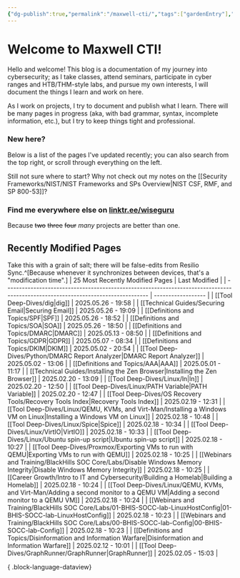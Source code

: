 ```yaml
---
{"dg-publish":true,"permalink":"/maxwell-cti/","tags":["gardenEntry"],"noteIcon":""}
---
```


# Welcome to Maxwell CTI!

Hello and welcome! This blog is a documentation of my journey into cybersecurity; as I take classes, attend seminars, participate in cyber ranges and HTB/THM-style labs, and pursue my own interests, I will document the things I learn and work on here. 

As I work on projects, I try to document and publish what I learn. There will be many pages in progress (aka, with bad grammar, syntax, incomplete information, etc.), but I try to keep things tight and professional.

### New here?
Below is a list of the pages I've updated recently; you can also search from the top right, or scroll through everything on the left.

Still not sure where to start? Why not check out my notes on the [[Security Frameworks/NIST/NIST Frameworks and SPs Overview\|NIST CSF, RMF, and SP 800-53]]?


### Find me everywhere else on [linktr.ee/wiseguru](https://linktr.ee/wiseguru)
Because ~~two~~ ~~three~~ ~~four~~ *many* projects are better than one.


## Recently Modified Pages
Take this with a grain of salt; there will be false-edits from Resilio Sync.^[Because whenever it synchronizes between devices, that's a "modification time".]
| 25 Most Recently Modified Pages                                                                                                  | Last Modified      |
| -------------------------------------------------------------------------------------------------------------------------------- | ------------------ |
| [[Tool Deep-Dives/dig\|dig]]                                                                                                  | 2025.05.26 - 19:58 |
| [[Technical Guides/Securing Email\|Securing Email]]                                                                           | 2025.05.26 - 19:09 |
| [[Definitions and Topics/SPF\|SPF]]                                                                                           | 2025.05.26 - 18:52 |
| [[Definitions and Topics/SOA\|SOA]]                                                                                           | 2025.05.26 - 18:50 |
| [[Definitions and Topics/DMARC\|DMARC]]                                                                                       | 2025.05.13 - 08:50 |
| [[Definitions and Topics/GDPR\|GDPR]]                                                                                         | 2025.05.07 - 08:34 |
| [[Definitions and Topics/DKIM\|DKIM]]                                                                                         | 2025.05.02 - 20:54 |
| [[Tool Deep-Dives/Python/DMARC Report Analyzer\|DMARC Report Analyzer]]                                                       | 2025.05.02 - 13:06 |
| [[Definitions and Topics/AAA\|AAA]]                                                                                           | 2025.05.01 - 11:17 |
| [[Technical Guides/Installing the Zen Browser\|Installing the Zen Browser]]                                                   | 2025.02.20 - 13:09 |
| [[Tool Deep-Dives/Linux/ln\|ln]]                                                                                              | 2025.02.20 - 12:50 |
| [[Tool Deep-Dives/Linux/PATH Variable\|PATH Variable]]                                                                        | 2025.02.20 - 12:47 |
| [[Tool Deep-Dives/OS Recovery Tools/Recovery Tools Index\|Recovery Tools Index]]                                              | 2025.02.19 - 12:31 |
| [[Tool Deep-Dives/Linux/QEMU, KVMs, and Virt-Man/Installing a Windows VM on Linux\|Installing a Windows VM on Linux]]         | 2025.02.18 - 10:48 |
| [[Tool Deep-Dives/Linux/Spice\|Spice]]                                                                                        | 2025.02.18 - 10:34 |
| [[Tool Deep-Dives/Linux/VirtIO\|VirtIO]]                                                                                      | 2025.02.18 - 10:33 |
| [[Tool Deep-Dives/Linux/Ubuntu spin-up script\|Ubuntu spin-up script]]                                                        | 2025.02.18 - 10:27 |
| [[Tool Deep-Dives/Proxmox/Exporting VMs to run with QEMU\|Exporting VMs to run with QEMU]]                                    | 2025.02.18 - 10:25 |
| [[Webinars and Training/BlackHills SOC Core/Labs/Disable Windows Memory Integrity\|Disable Windows Memory Integrity]]         | 2025.02.18 - 10:25 |
| [[Career Growth/Intro to IT and Cybersecurity/Building a Homelab\|Building a Homelab]]                                        | 2025.02.18 - 10:24 |
| [[Tool Deep-Dives/Linux/QEMU, KVMs, and Virt-Man/Adding a second monitor to a QEMU VM\|Adding a second monitor to a QEMU VM]] | 2025.02.18 - 10:24 |
| [[Webinars and Training/BlackHills SOC Core/Labs/01-BHIS-SOCC-lab-LinuxHostConfig\|01-BHIS-SOCC-lab-LinuxHostConfig]]         | 2025.02.18 - 10:23 |
| [[Webinars and Training/BlackHills SOC Core/Labs/00-BHIS-SOCC-lab-Config\|00-BHIS-SOCC-lab-Config]]                           | 2025.02.18 - 10:23 |
| [[Definitions and Topics/Disinformation and Information Warfare\|Disinformation and Information Warfare]]                     | 2025.02.12 - 10:01 |
| [[Tool Deep-Dives/GraphRunner/GraphRunner\|GraphRunner]]                                                                      | 2025.02.05 - 15:03 |

{ .block-language-dataview}
